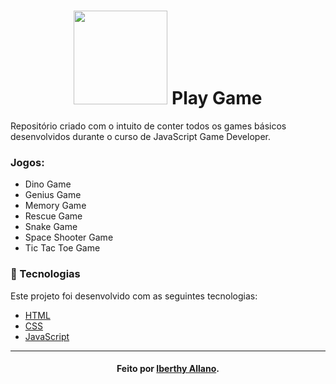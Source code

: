 <h1 align="center">
	<img src="https://www.pngkit.com/png/full/346-3465673_icon-of-a-video-game-controller-roblox-game.png" width="150" heigth="150">
	Play Game
</h1>

Repositório criado com o intuito de conter todos os games básicos desenvolvidos durante o curso de JavaScript Game Developer. 

### Jogos:
- Dino Game
- Genius Game
- Memory Game
- Rescue Game
- Snake Game
- Space Shooter Game
- Tic Tac Toe Game


### :bookmark_tabs: Tecnologias
Este projeto foi desenvolvido com as seguintes tecnologias:
- [HTML](https://www.w3schools.com/html/)
- [CSS](https://developer.mozilla.org/pt-BR/docs/Web/CSS)
- [JavaScript](https://developer.mozilla.org/pt-BR/docs/Web/JavaScript)

---
<h4 align="center">
    Feito por <a href="https://www.linkedin.com/in/iberthy-allano-bba4771a4" target="_blank"> Iberthy Allano</a>.
</h4>
